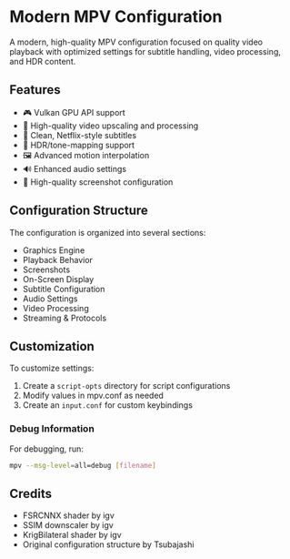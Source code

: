 # Modern MPV Configuration

A modern, high-quality MPV configuration focused on quality video playback with optimized settings for subtitle handling, video processing, and HDR content.

## Features

- 🎮 Vulkan GPU API support
- 🎥 High-quality video upscaling and processing
- 📝 Clean, Netflix-style subtitles
- 🎨 HDR/tone-mapping support
- 🖼️ Advanced motion interpolation
- 🔊 Enhanced audio settings
- 📸 High-quality screenshot configuration

## Configuration Structure

The configuration is organized into several sections:
- Graphics Engine
- Playback Behavior
- Screenshots
- On-Screen Display
- Subtitle Configuration
- Audio Settings
- Video Processing
- Streaming & Protocols

## Customization

To customize settings:

1. Create a `script-opts` directory for script configurations
2. Modify values in mpv.conf as needed
3. Create an `input.conf` for custom keybindings

### Debug Information

For debugging, run:
```bash
mpv --msg-level=all=debug [filename]
```

## Credits

- FSRCNNX shader by igv
- SSIM downscaler by igv
- KrigBilateral shader by igv
- Original configuration structure by Tsubajashi
